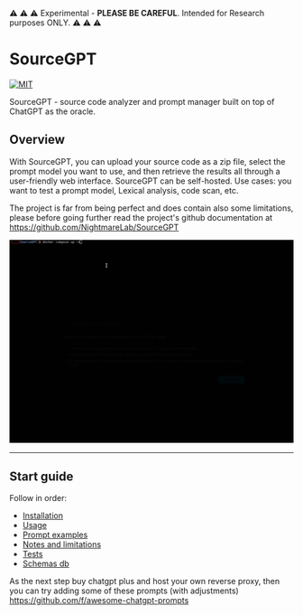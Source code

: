 :warning: :warning: :warning: Experimental - **PLEASE BE CAREFUL**. Intended for Research purposes ONLY. :warning: :warning: :warning:

# SourceGPT

[![MIT](https://img.shields.io/packagist/l/doctrine/orm.svg?maxAge=2592000?style=plastic)](https://github.com/NightmareLab/SourceGPT/blob/main/LICENSE)

SourceGPT - source code analyzer and prompt manager built on top of ChatGPT as the oracle. 

## Overview
With SourceGPT, you can upload your source code as a zip file, select the prompt model you want to use, and then retrieve the results all through a user-friendly web interface. SourceGPT can be self-hosted. Use cases: you want to test a prompt model, Lexical analysis,  code scan, etc.

The project is far from being perfect and does contain also some limitations, please before going further read the project's github documentation at <a href="https://github.com/NightmareLab/SourceGPT#start-guide"> https://github.com/NightmareLab/SourceGPT </a>

![copertina.gif](./docs/imgs/copertina.gif)


----

## Start guide

Follow in order:

 - [Installation](./docs/installation.md)
 - [Usage](./docs/usage.md)
 - [Prompt examples](./docs/prompt_details.md)
 - [Notes and limitations](./docs/notes.md)
 - [Tests](./docs/tests.md)
 - [Schemas db](./docs/db.md)


As the next step buy chatgpt plus and host your own reverse proxy, then you can try adding some of these prompts (with adjustments) https://github.com/f/awesome-chatgpt-prompts


